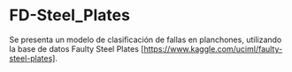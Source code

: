 # FD-Steel_Plates
Se presenta un modelo de clasificación de fallas en planchones, utilizando la base de datos Faulty Steel Plates [https://www.kaggle.com/uciml/faulty-steel-plates].

